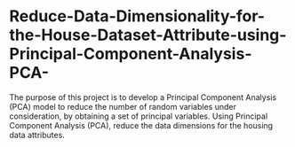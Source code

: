 # Reduce-Data-Dimensionality-for-the-House-Dataset-Attribute-using-Principal-Component-Analysis-PCA-
The purpose of this project is to develop a Principal Component Analysis (PCA) model to reduce the number of random variables under consideration, by obtaining a set of principal variables. Using Principal Component Analysis (PCA), reduce the data dimensions for the housing data attributes.
